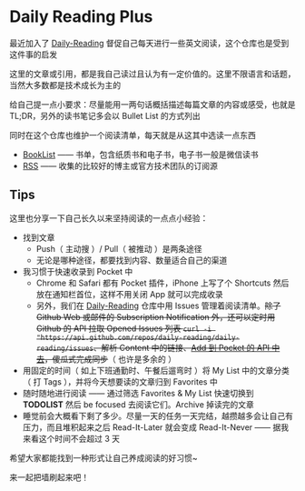 # Daily Reading Plus

最近加入了 [Daily-Reading](https://github.com/highestop/Daily-Reading) 督促自己每天进行一些英文阅读，这个仓库也是受到这件事的启发

这里的文章或引用，都是我自己读过且认为有一定价值的。这里不限语言和话题，当然大多数都是技术成长为主的

给自己提一点小要求：尽量能用一两句话概括描述每篇文章的内容或感受，也就是 TL;DR，另外的读书笔记多会以 Bullet List 的方式列出

同时在这个仓库也维护一个阅读清单，每天就是从这其中选读一点东西

- [BookList](./BookList.md) —— 书单，包含纸质书和电子书，电子书一般是微信读书
- [RSS](./RSS.md) —— 收集的比较好的博主或官方技术团队的订阅源

## Tips

这里也分享一下自己长久以来坚持阅读的一点点小经验：

- 找到文章
    - Push（ 主动搜 ）/ Pull（ 被推动 ）是两条途径
    - 无论是哪种途径，都要找到内容、数量适合自己的渠道
- 我习惯于快速收录到 Pocket 中
    - Chrome 和 Safari 都有 Pocket 插件，iPhone 上写了个 Shortcuts 然后放在通知栏首位，这样不用关闭 App 就可以完成收录
    - 另外，我们在 [Daily-Reading](https://github.com/highestop/Daily-Reading) 仓库中用 Issues 管理着阅读清单。~~除了 Github Web 或邮件的 Subscription Notification 外，还可以定时用 Github 的 API 拉取 Opened Issues 列表 `curl -i "https://api.github.com/repos/daily-reading/daily-reading/issues`、解析 Content 中的链接、[Add 到 Pocket 的 API 中去](https://getpocket.com/developer/docs/v3/add)，傻瓜式完成同步~~（ 也许是多余的 ）
- 用固定的时间（ 如上下班通勤时、午餐后遛弯时 ）将 My List 中的文章分类（ 打 Tags ），并将今天想要读的文章归到 Favorites 中
- 随时随地进行阅读 —— 通过筛选 Favorites & My List 快速切换到 **TODOLIST** 然后 be focused 去阅读它们。Archive 掉读完的文章
- 睡觉前会大概看下剩了多少。尽量一天的任务一天完结，越攒越多会让自己有压力，而且堆积起来之后 Read-It-Later 就会变成 Read-It-Never —— 据我来看这个时间不会超过 3 天

希望大家都能找到一种形式让自己养成阅读的好习惯~

来一起把墙刷起来吧！
